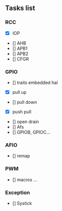 ## Tasks list

### RCC
- [x] IOP
- [] AHB
- [] APB1
- [] APB2
- [] CFGR

### GPIO
- [] traits embedded hal
- [x] pull up
- [] pull down
- [x] push pull
- [] open drain
- [] Afs
- [] GPIOB, GPIOC...

### AFIO
- [] remap

### PWM
- [] macros
...

### Exception
- [] Systick

